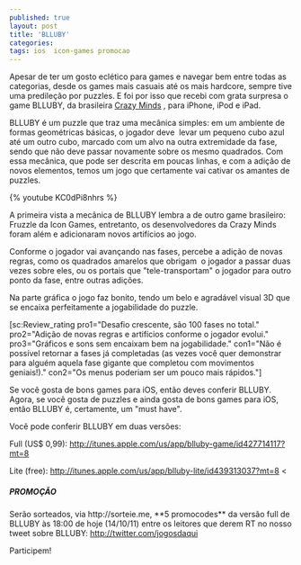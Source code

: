 ```yaml
---
published: true
layout: post
title: 'BLLUBY'
categories: 
tags: ios  icon-games promocao
---
```

Apesar de ter um gosto eclético para games e navegar bem entre todas as categorias, desde os games mais casuais até os mais hardcore, sempre tive uma predileção por puzzles. E foi por isso que recebi com grata surpresa o game BLLUBY, da brasileira <a href="http://site.crazyminds.net/" target="_blank">Crazy Minds</a>
, para iPhone, iPod e iPad.




BLLUBY é um puzzle que traz uma mecânica simples: em um ambiente de formas geométricas básicas, o jogador deve  levar um pequeno cubo azul até um outro cubo, marcado com um alvo na outra extremidade da fase, sendo que não deve passar novamente sobre os mesmo quadrados. Com essa mecânica, que pode ser descrita em poucas linhas, e com a adição de novos elementos, temos um jogo que certamente vai cativar os amantes de puzzles.

{% youtube KC0dPi8nhrs %}

A primeira vista a mecânica de BLLUBY lembra a de outro game brasileiro: Fruzzle da Icon Games, entretanto, os desenvolvedores da Crazy Minds foram além e adicionaram novos artifícios ao jogo.

Conforme o jogador vai avançando nas fases, percebe a adição de novas regras, como os quadrados amarelos que obrigam  o jogador a passar duas vezes sobre eles, ou os portais que "tele-transportam" o jogador para outro ponto da fase, entre outras adições.





Na parte gráfica o jogo faz bonito, tendo um belo e agradável visual 3D que se encaixa perfeitamente a jogabilidade do puzzle.

[sc:Review_rating pro1="Desafio crescente, são 100 fases no total." pro2="Adição de novas regras e artifícios conforme o jogador evolui." pro3="Gráficos e sons sem encaixam bem na jogabilidade." con1="Não é possível retornar a fases já completadas (as vezes você quer demonstrar para alguém aquela fase gigante que completou com movimentos geniais!)." con2="Os menus poderiam ser um pouco mais rápidos."]




Se você gosta de bons games para iOS, então deves conferir BLLUBY. Agora, se você gosta de puzzles e ainda gosta de bons games para iOS, então BLLUBY é, certamente, um "must have".

Você pode conferir BLLUBY em duas versões:

Full (US$ 0,99): <a href="http://itunes.apple.com/us/app/blluby-game/id427714117?mt=8">http://itunes.apple.com/us/app/blluby-game/id427714117?mt=8</a>


Lite (free): <a href="http://itunes.apple.com/us/app/blluby-lite/id439313037?mt=8">http://itunes.apple.com/us/app/blluby-lite/id439313037?mt=8</a>
<

<H5>PROMOÇÃO</H5>
Serão sorteados, via http://sorteie.me, **5 promocodes** da versão full de BLLUBY às 18:00 de hoje (14/10/11) entre os leitores que derem RT no nosso tweet sobre BLLUBY: <a href="http://twitter.com/jogosdaqui" target="_blank">http://twitter.com/jogosdaqui</a>


Participem!